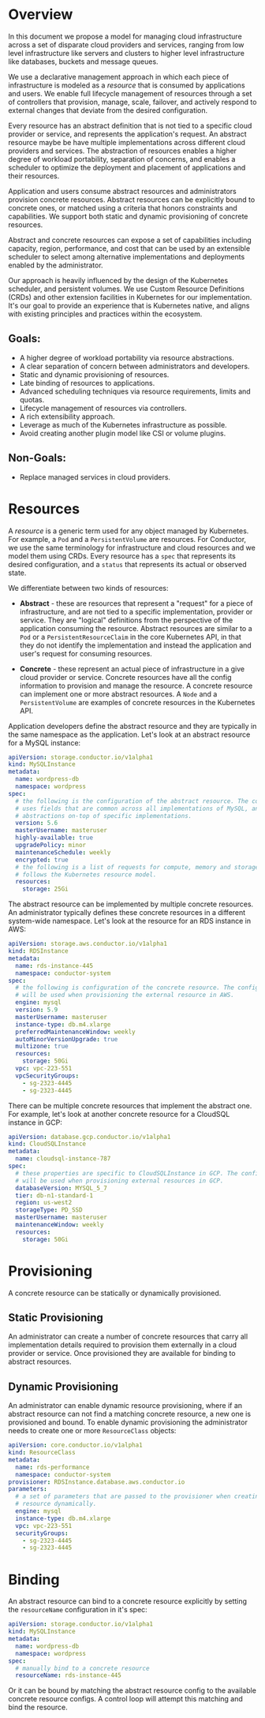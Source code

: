 # Overview

In this document we propose a model for managing cloud infrastructure across a set of disparate cloud providers and services, ranging from low level infrastructure like servers and clusters to higher level infrastructure like databases, buckets and message queues.

We use a declarative management approach in which each piece of infrastructure is modeled as a *resource* that is consumed by applications and users. We enable full lifecycle management of resources through a set of controllers that provision, manage, scale, failover, and actively respond to external changes that deviate from the desired configuration.

Every resource has an abstract definition that is not tied to a specific cloud provider or service, and represents the application's request. An abstract resource maybe be have multiple implementations across different cloud providers and services. The abstraction of resources enables a higher degree of workload portability, separation of concerns, and enables a scheduler to optimize the deployment and placement of applications and their resources.

Application and users consume abstract resources and administrators provision concrete resources. Abstract resources can be explicitly bound to concrete ones, or matched using a criteria that honors constraints and capabilities. We support both static and dynamic provisioning of concrete resources.

Abstract and concrete resources can expose a set of capabilities including capacity, region, performance, and cost that can be used by an extensible scheduler to select among alternative implementations and deployments enabled by the administrator.

Our approach is heavily influenced by the design of the Kubernetes scheduler, and persistent volumes. We use Custom Resource Definitions (CRDs) and other extension facilities in Kubernetes for our implementation. It's our goal to provide an experience that is Kubernetes native, and aligns with existing principles and practices within the ecosystem.

## Goals:
- A higher degree of workload portability via resource abstractions.
- A clear separation of concern between administrators and developers.
- Static and dynamic provisioning of resources.
- Late binding of resources to applications.
- Advanced scheduling techniques via resource requirements, limits and quotas.
- Lifecycle management of resources via controllers.
- A rich extensibility approach.
- Leverage as much of the Kubernetes infrastructure as possible.
- Avoid creating another plugin model like CSI or volume plugins.

## Non-Goals:
- Replace managed services in cloud providers.

# Resources

A *resource* is a generic term used for any object managed by Kubernetes. For example, a `Pod` and a `PersistentVolume` are resources. For Conductor, we use the same terminology for infrastructure and cloud resources and we model them using CRDs. Every resource has a `spec` that represents its desired configuration, and a `status` that represents its actual or observed state.

We differentiate between two kinds of resources:

- **Abstract** - these are resources that represent a "request" for a piece of infrastructure, and are not tied to a specific implementation, provider or service. They are "logical" definitions from the perspective of the application consuming the resource. Abstract resources are similar to a `Pod` or a `PersistentResourceClaim` in the core Kubernetes API, in that they do not identify the implementation and instead the application and user's request for consuming resources.

- **Concrete** - these represent an actual piece of infrastructure in a give cloud provider or service. Concrete resources have all the config information to provision and manage the resource. A concrete resource can implement one or more abstract resources. A `Node` and a `PersistentVolume` are examples of concrete resources in the Kubernetes API.

Application developers define the abstract resource and they are typically in the same namespace as the application. Let's look at an abstract resource for a MySQL instance:

```yaml
apiVersion: storage.conductor.io/v1alpha1
kind: MySQLInstance
metadata:
  name: wordpress-db
  namespace: wordpress
spec:
  # the following is the configuration of the abstract resource. The configuration
  # uses fields that are common across all implementations of MySQL, and/or represent
  # abstractions on-top of specific implementations.
  version: 5.6
  masterUsername: masteruser
  highly-available: true
  upgradePolicy: minor
  maintenanceSchedule: weekly
  encrypted: true
  # the following is a list of requests for compute, memory and storage resources. this
  # follows the Kubernetes resource model.
  resources:
    storage: 25Gi
```

The abstract resource can be implemented by multiple concrete resources. An administrator typically defines these concrete resources in a different system-wide namespace. Let's look at the resource for an RDS instance in AWS:

```yaml
apiVersion: storage.aws.conductor.io/v1alpha1
kind: RDSInstance
metadata:
  name: rds-instance-445
  namespace: conductor-system
spec:
  # the following is configuration of the concrete resource. The configuration
  # will be used when provisioning the external resource in AWS.
  engine: mysql
  version: 5.9
  masterUsername: masteruser
  instance-type: db.m4.xlarge
  preferredMaintenanceWindow: weekly
  autoMinorVersionUpgrade: true
  multizone: true
  resources:
    storage: 50Gi
  vpc: vpc-223-551
  vpcSecurityGroups:
    - sg-2323-4445
    - sg-2323-4445
```

There can be multiple concrete resources that implement the abstract one. For example, let's look at another concrete resource for a CloudSQL instance in GCP:

```yaml
apiVersion: database.gcp.conductor.io/v1alpha1
kind: CloudSQLInstance
metadata:
  name: cloudsql-instance-787
spec:
  # these properties are specific to CloudSQLInstance in GCP. The configuration
  # will be used when provisioning external resources in GCP.
  databaseVersion: MYSQL_5_7
  tier: db-n1-standard-1
  region: us-west2
  storageType: PD_SSD
  masterUsername: masteruser
  maintenanceWindow: weekly
  resources:
    storage: 50Gi
```

# Provisioning

A concrete resource can be statically or dynamically provisioned.

## Static Provisioning
An administrator can create a number of concrete resources that carry all implementation details required to provision them externally in a cloud provider or service. Once provisioned they are available for binding to abstract resources.

## Dynamic Provisioning

An administrator can enable dynamic resource provisioning, where if an abstract resource can not find a matching concrete resource, a new one is provisioned and bound. To enable dynamic provisioning the administrator needs to create one or more `ResourceClass` objects:

```yaml
apiVersion: core.conductor.io/v1alpha1
kind: ResourceClass
metadata:
  name: rds-performance
  namespace: conductor-system
provisioner: RDSInstance.database.aws.conductor.io
parameters:
  # a set of parameters that are passed to the provisioner when creating the concrete
  # resource dynamically.
  engine: mysql
  instance-type: db.m4.xlarge
  vpc: vpc-223-551
  securityGroups:
    - sg-2323-4445
    - sg-2323-4445
```

# Binding

An abstract resource can bind to a concrete resource explicitly by setting the `resourceName` configuration in it's spec:

```yaml
apiVersion: storage.conductor.io/v1alpha1
kind: MySQLInstance
metadata:
  name: wordpress-db
  namespace: wordpress
spec:
  # manually bind to a concrete resource 
  resourceName: rds-instance-445
```
Or it can be bound by matching the abstract resource config to the available concrete resource configs. A control loop will attempt this matching and bind the resource.
